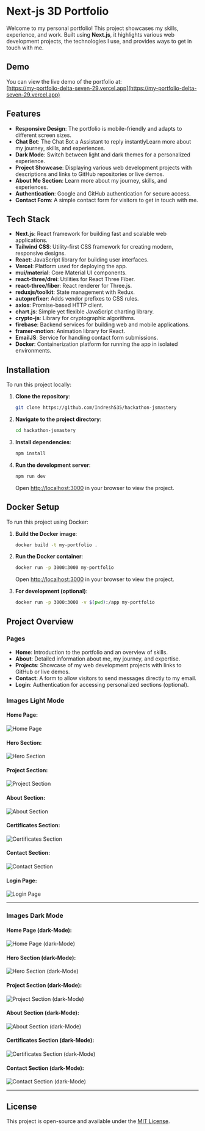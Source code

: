 # Next-js 3D Portfolio

Welcome to my personal portfolio! This project showcases my skills, experience, and work. Built using **Next.js**, it highlights various web development projects, the technologies I use, and provides ways to get in touch with me.

## Demo

You can view the live demo of the portfolio at:  
[https://my-portfolio-delta-seven-29.vercel.app](https://my-portfolio-delta-seven-29.vercel.app)

## Features

- **Responsive Design**: The portfolio is mobile-friendly and adapts to different screen sizes.
- **Chat Bot**: The Chat Bot a Assistant to reply instantlyLearn more about my journey, skills, and experiences.
- **Dark Mode**: Switch between light and dark themes for a personalized experience.
- **Project Showcase**: Displaying various web development projects with descriptions and links to GitHub repositories or live demos.
- **About Me Section**: Learn more about my journey, skills, and experiences.
- **Authentication**: Google and GitHub authentication for secure access.
- **Contact Form**: A simple contact form for visitors to get in touch with me.

## Tech Stack

- **Next.js**: React framework for building fast and scalable web applications.
- **Tailwind CSS**: Utility-first CSS framework for creating modern, responsive designs.
- **React**: JavaScript library for building user interfaces.
- **Vercel**: Platform used for deploying the app.
- **mui/material**: Core Material UI components.
- **react-three/drei**: Utilities for React Three Fiber.
- **react-three/fiber**: React renderer for Three.js.
- **reduxjs/toolkit**: State management with Redux.
- **autoprefixer**: Adds vendor prefixes to CSS rules.
- **axios**: Promise-based HTTP client.
- **chart.js**: Simple yet flexible JavaScript charting library.
- **crypto-js**: Library for cryptographic algorithms.
- **firebase**: Backend services for building web and mobile applications.
- **framer-motion**: Animation library for React.
- **EmailJS**: Service for handling contact form submissions.
- **Docker**: Containerization platform for running the app in isolated environments.

## Installation

To run this project locally:

1. **Clone the repository**:
   ```bash
   git clone https://github.com/Indresh535/hackathon-jsmastery
   ```

2. **Navigate to the project directory**:
   ```bash
   cd hackathon-jsmastery
   ```

3. **Install dependencies**:
   ```bash
   npm install
   ```

4. **Run the development server**:
   ```bash
   npm run dev
   ```

   Open [http://localhost:3000](http://localhost:3000) in your browser to view the project.

## Docker Setup

To run this project using Docker:

1. **Build the Docker image**:
   ```bash
   docker build -t my-portfolio .
   ```

2. **Run the Docker container**:
   ```bash
   docker run -p 3000:3000 my-portfolio
   ```

   Open [http://localhost:3000](http://localhost:3000) in your browser to view the project.

3. **For development (optional)**:
   ```bash
   docker run -p 3000:3000 -v $(pwd):/app my-portfolio
   ```

## Project Overview

### Pages

- **Home**: Introduction to the portfolio and an overview of skills.
- **About**: Detailed information about me, my journey, and expertise.
- **Projects**: Showcase of my web development projects with links to GitHub or live demos.
- **Contact**: A form to allow visitors to send messages directly to my email.
- **Login**: Authentication for accessing personalized sections (optional).

### Images Light Mode

#### Home Page:
![Home Page](https://github.com/Indresh535/hackathon-jsmastery/blob/main/public/images/my-portfolio.png)

#### Hero Section:
![Hero Section](https://github.com/Indresh535/hackathon-jsmastery/blob/main/public/images/hero-section.png)

#### Project Section:
![Project Section](https://github.com/Indresh535/hackathon-jsmastery/blob/main/public/images/projects-section.png)

#### About Section:
![About Section](https://github.com/Indresh535/hackathon-jsmastery/blob/main/public/images/about-section.png)

#### Certificates Section:
![Certificates Section](https://github.com/Indresh535/hackathon-jsmastery/blob/main/public/images/certificates-section.png)

#### Contact Section:
![Contact Section](https://github.com/Indresh535/hackathon-jsmastery/blob/main/public/images/contact-section.png)

#### Login Page:
![Login Page](https://github.com/Indresh535/hackathon-jsmastery/blob/main/public/images/login-page.png)

---
### Images Dark Mode

#### Home Page (dark-Mode):
![Home Page (dark-Mode)](https://github.com/Indresh535/hackathon-jsmastery/blob/main/public/images/my-portfolio-dark.png)

#### Hero Section (dark-Mode):
![Hero Section (dark-Mode)](https://github.com/Indresh535/hackathon-jsmastery/blob/main/public/images/hero-section-dark.png)

#### Project Section (dark-Mode):
![Project Section (dark-Mode)](https://github.com/Indresh535/hackathon-jsmastery/blob/main/public/images/projects-section-dark.png)

#### About Section (dark-Mode):
![About Section (dark-Mode)](https://github.com/Indresh535/hackathon-jsmastery/blob/main/public/images/about-section-dark.png)

#### Certificates Section (dark-Mode):
![Certificates Section (dark-Mode)](https://github.com/Indresh535/hackathon-jsmastery/blob/main/public/images/certificates-section-dark.png)

#### Contact Section (dark-Mode):
![Contact Section (dark-Mode)](https://github.com/Indresh535/hackathon-jsmastery/blob/main/public/images/contact-section-dark.png)

---
## License

This project is open-source and available under the [MIT License](LICENSE).